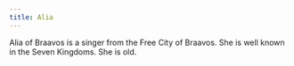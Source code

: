 ```yaml
---
title: Alia
---
```


Alia of Braavos is a singer from the Free City of Braavos. She is well known in the Seven Kingdoms. She is old.


